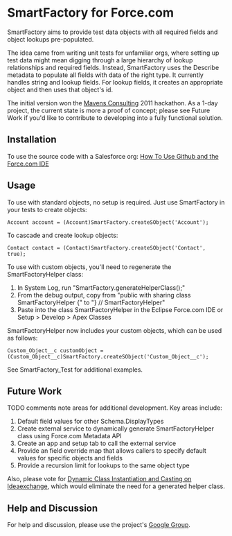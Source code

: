 SmartFactory for Force.com
======================================

SmartFactory aims to provide test data objects with all required fields and object lookups pre-populated. 

The idea came from writing unit tests for unfamiliar orgs, where setting up test data might mean digging through a large hierarchy of lookup relationships and
required fields. Instead, SmartFactory uses the Describe metadata to populate all fields with data of the right type. It currently handles string and lookup fields.
For lookup fields, it creates an appropriate object and then uses that object's id.

The initial version won the [Mavens Consulting](http://mavens.force.com/) 2011 hackathon. As a 1-day project, the current state is more a proof of concept; please
see Future Work if you'd like to contribute to developing into a fully functional solution.

Installation
------------

To use the source code with a Salesforce org: [How To Use Github and the Force.com IDE](http://blog.sforce.com/sforce/2011/04/how-to-use-git-github-force-com-ide-open-source-labs-apps.html)

Usage
-----  

To use with standard objects, no setup is required. Just use SmartFactory in your tests to create objects:

`Account account = (Account)SmartFactory.createSObject('Account');` 

To cascade and create lookup objects:

`Contact contact = (Contact)SmartFactory.createSObject('Contact', true);`

To use with custom objects, you'll need to regenerate the SmartFactoryHelper class:

1. In System Log, run "SmartFactory.generateHelperClass();"
2. From the debug output, copy from "public with sharing class SmartFactoryHelper {" to "} // SmartFactoryHelper"   
3. Paste into the class SmartFactoryHelper in the Eclipse Force.com IDE or Setup > Develop > Apex Classes

SmartFactoryHelper now includes your custom objects, which can be used as follows:

`Custom_Object__c customObject = (Custom_Object__c)SmartFactory.createSObject('Custom_Object__c');`   

See SmartFactory_Test for additional examples.

Future Work
----------- 

TODO comments note areas for additional development. Key areas include:

1. Default field values for other Schema.DisplayTypes    
2. Create external service to dynamically generate SmartFactoryHelper class using Force.com Metadata API   
3. Create an app and setup tab to call the external service
4. Provide an field override map that allows callers to specify default values for specific objects and fields    
5. Provide a recursion limit for lookups to the same object type   

Also, please vote for [Dynamic Class Instantiation and Casting on Ideaexchange](https://sites.secure.force.com/success/ideaView?id=08730000000BpwmAAC), which would eliminate the need for a generated helper class.

Help and Discussion
-------------------

For help and discussion, please use the project's [Google Group](http://groups.google.com/group/smartfactory-for-forcecom).         

